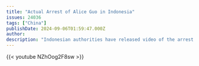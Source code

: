 ```yaml
---
title: "Actual Arrest of Alice Guo in Indonesia"
issues: 24036
tags: ["China"]
publishDate: 2024-09-06T01:59:47.000Z
author: 
description: "Indonesian authorities have released video of the arrest of dismissed Bamban, Tarlac mayor Alice Guo in Tangerang City in the province of Banten, Indonesia last Tuesday."
---
```



{{< youtube NZhOog2F8sw >}}